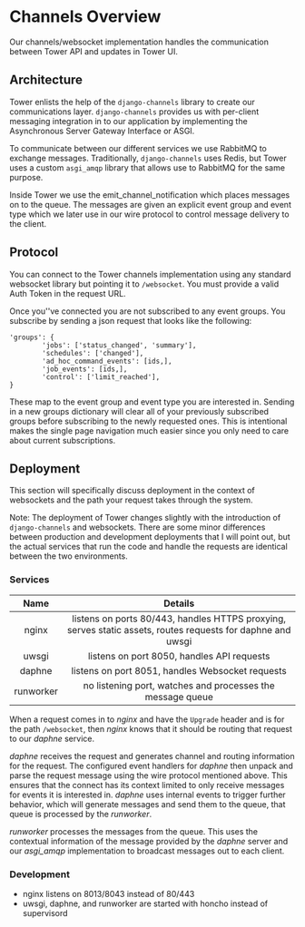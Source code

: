 # Channels Overview

Our channels/websocket implementation handles the communication between Tower API and updates in Tower UI.

## Architecture

Tower enlists the help of the `django-channels` library to create our communications layer. `django-channels` provides us with per-client messaging integration in to our application by implementing the Asynchronous Server Gateway Interface or ASGI.

To communicate between our different services we use RabbitMQ to exchange messages. Traditionally, `django-channels` uses Redis, but Tower uses a custom `asgi_amqp` library that allows use to RabbitMQ for the same purpose.

Inside Tower we use the emit_channel_notification which places messages on to the queue. The messages are given an explicit
event group and event type which we later use in our wire protocol to control message delivery to the client.

## Protocol

You can connect to the Tower channels implementation using any standard websocket library but pointing it to `/websocket`. You must
provide a valid Auth Token in the request URL.

Once you''ve connected you are not subscribed to any event groups. You subscribe by sending a json request that looks like the following:

    'groups': {
            'jobs': ['status_changed', 'summary'],
            'schedules': ['changed'],
            'ad_hoc_command_events': [ids,],
            'job_events': [ids,],
            'control': ['limit_reached'],
    }

These map to the event group and event type you are interested in. Sending in a new groups dictionary will clear all of your previously
subscribed groups before subscribing to the newly requested ones. This is intentional makes the single page navigation much easier since
you only need to care about current subscriptions.

## Deployment

This section will specifically discuss deployment in the context of websockets and the path your request takes through the system.

Note: The deployment of Tower changes slightly with the introduction of `django-channels` and websockets. There are some minor differences between
production and development deployments that I will point out, but the actual services that run the code and handle the requests are identical
between the two environments.

### Services
| Name      | Details |
|:---------:|:-----------------------------------------------------------------------------------------------------------:|
| nginx     | listens on ports 80/443, handles HTTPS proxying, serves static assets, routes requests for daphne and uwsgi |
| uwsgi     | listens on port 8050, handles API requests |
| daphne    | listens on port 8051, handles Websocket requests |
| runworker | no listening port, watches and processes the message queue |

When a request comes in to *nginx* and have the `Upgrade` header and is for the path `/websocket`, then *nginx* knows that it should
be routing that request to our *daphne* service.

*daphne* receives the request and generates channel and routing information for the request. The configured event handlers for *daphne*
then unpack and parse the request message using the wire protocol mentioned above. This ensures that the connect has its context limited to only 
receive messages for events it is interested in. *daphne* uses internal events to trigger further behavior, which will generate messages
and send them to the queue, that queue is processed by the *runworker*.

*runworker* processes the messages from the queue. This uses the contextual information of the message provided
by the *daphne* server and our *asgi_amqp* implementation to broadcast messages out to each client.

### Development
 - nginx listens on 8013/8043 instead of 80/443
 - uwsgi, daphne, and runworker are started with honcho instead of supervisord
